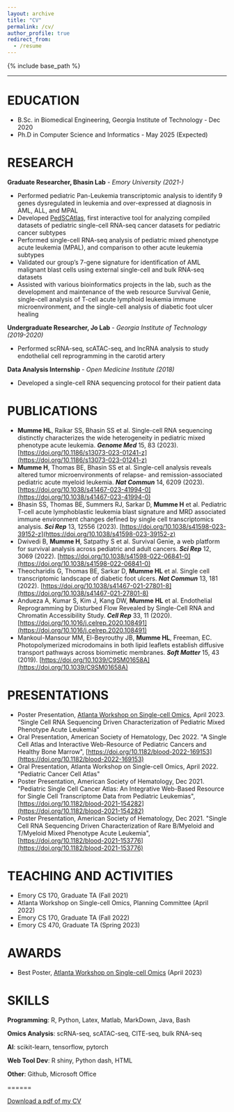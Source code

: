 ```yaml
---
layout: archive
title: "CV"
permalink: /cv/
author_profile: true
redirect_from:
  - /resume
---
```


{% include base_path %}

----------------

EDUCATION
======
* B.Sc. in Biomedical Engineering, Georgia Institute of Technology - Dec 2020
* Ph.D in Computer Science and Informatics - May 2025 (Expected)

RESEARCH
======
**Graduate Researcher, Bhasin Lab** - *Emory University (2021-)*
* Performed pediatric Pan-Leukemia transcriptomic analysis to identify 9 genes dysregulated in leukemia and over-expressed at diagnosis in AML, ALL, and MPAL
* Developed [PedSCAtlas](https://bhasinlab.bmi.emory.edu/PediatricSCAtlas/), first interactive tool for analyzing compiled datasets of pediatric single-cell RNA-seq cancer datasets for pediatric cancer subtypes
* Performed single-cell RNA-seq analysis of pediatric mixed phenotype acute leukemia (MPAL), and comparison to other acute leukemia subtypes
* Validated our group’s 7-gene signature for identification of AML malignant blast cells using external single-cell and bulk RNA-seq datasets
* Assisted with various bioinformatics projects in the lab, such as the development and maintenance of the web resource Survival Genie, single-cell analysis of T-cell acute lymphoid leukemia immune microenvironment, and the single-cell analysis of diabetic foot ulcer healing

**Undergraduate Researcher, Jo Lab** - *Georgia Institute of Technology (2019-2020)*
* Performed scRNA-seq, scATAC-seq, and lncRNA analysis to study endothelial cell reprogramming in the carotid artery

**Data Analysis Internship** - *Open Medicine Institute (2018)*
* Developed a single-cell RNA sequencing protocol for their patient data
  
PUBLICATIONS
======
* **Mumme HL**, Raikar SS, Bhasin SS et al. Single-cell RNA sequencing distinctly characterizes the wide heterogeneity in pediatric mixed phenotype acute leukemia. ***Genome Med*** 15, 83 (2023). [https://doi.org/10.1186/s13073-023-01241-z](https://doi.org/10.1186/s13073-023-01241-z)
* **Mumme H**, Thomas BE, Bhasin SS et al. Single-cell analysis reveals altered tumor microenvironments of relapse- and remission-associated pediatric acute myeloid leukemia. ***Nat Commun*** 14, 6209 (2023).
[https://doi.org/10.1038/s41467-023-41994-0](https://doi.org/10.1038/s41467-023-41994-0)
* Bhasin SS, Thomas BE, Summers RJ, Sarkar D, **Mumme H** et al. Pediatric T-cell acute lymphoblastic leukemia blast signature and MRD associated immune environment changes defined by single cell transcriptomics analysis. ***Sci Rep*** 13, 12556 (2023). [https://doi.org/10.1038/s41598-023-39152-z](https://doi.org/10.1038/s41598-023-39152-z)
* Dwivedi B, **Mumme H**, Satpathy S et al. Survival Genie, a web platform for survival analysis across pediatric and adult cancers. ***Sci Rep*** 12, 3069 (2022). [https://doi.org/10.1038/s41598-022-06841-0](https://doi.org/10.1038/s41598-022-06841-0)
* Theocharidis G, Thomas BE, Sarkar D, **Mumme HL** et al. Single cell transcriptomic landscape of diabetic foot ulcers. ***Nat Commun*** 13, 181 (2022). [https://doi.org/10.1038/s41467-021-27801-8](https://doi.org/10.1038/s41467-021-27801-8)
* Andueza A, Kumar S, Kim J, Kang DW, **Mumme HL** et al. Endothelial Reprogramming by Disturbed Flow Revealed by Single-Cell RNA and Chromatin Accessibility Study. ***Cell Rep*** 33, 11 (2020). [https://doi.org/10.1016/j.celrep.2020.108491](https://doi.org/10.1016/j.celrep.2020.108491)
* Mankoul-Mansour MM, El-Beyrouthy JB, **Mumme HL**, Freeman, EC. Photopolymerized microdomains in both lipid leaflets establish diffusive transport pathways across biomimetic membranes. ***Soft Matter*** 15, 43
(2019). [https://doi.org/10.1039/C9SM01658A](https://doi.org/10.1039/C9SM01658A)

PRESENTATIONS
======
* Poster Presentation, [Atlanta Workshop on Single-cell Omics](https://research.gatech.edu/data/events/awsom), April 2023. "Single Cell RNA Sequencing Driven Characterization of Pediatric Mixed Phenotype Acute Leukemia"
* Oral Presentation, American Society of Hematology, Dec 2022. "A Single Cell Atlas and Interactive Web-Resource of Pediatric Cancers and Healthy Bone Marrow", [https://doi.org/10.1182/blood-2022-169153](https://doi.org/10.1182/blood-2022-169153)
* Oral Presentation, Atlanta Workshop on Single-cell Omics, April 2022. "Pediatric Cancer Cell Atlas"
* Poster Presentation, American Society of Hematology, Dec 2021. "Pediatric Single Cell Cancer Atlas: An Integrative Web-Based Resource for Single Cell Transcriptome Data from Pediatric Leukemias",
[https://doi.org/10.1182/blood-2021-154282](https://doi.org/10.1182/blood-2021-154282)
* Poster Presentation, American Society of Hematology, Dec 2021. "Single Cell RNA Sequencing Driven Characterization of Rare B/Myeloid and T/Myeloid Mixed Phenotype Acute Leukemia",
[https://doi.org/10.1182/blood-2021-153776](https://doi.org/10.1182/blood-2021-153776)
  
TEACHING AND ACTIVITIES
======
* Emory CS 170, Graduate TA (Fall 2021)
* Atlanta Workshop on Single-cell Omics, Planning Committee (April 2022)
* Emory CS 170, Graduate TA (Fall 2022)
* Emory CS 470, Graduate TA (Spring 2023)

AWARDS
======
* Best Poster, [Atlanta Workshop on Single-cell Omics](https://research.gatech.edu/data/events/awsom) (April 2023)

SKILLS
======
**Programming**: R, Python, Latex, Matlab, MarkDown, Java, Bash

**Omics Analysis**: scRNA-seq, scATAC-seq, CITE-seq, bulk RNA-seq

**AI**: scikit-learn, tensorflow, pytorch

**Web Tool Dev**: R shiny, Python dash, HTML

**Other**: Github, Microsoft Office

======

<a href="files/cv_hopemumme_Oct23.pdf" download="hopemumme_CV">Download a pdf of my CV</a>
